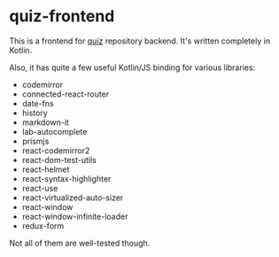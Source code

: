 # quiz-frontend

This is a frontend for [quiz](https://github.com/night-crawler/quiz) repository backend. It's written completely in Kotlin.

Also, it has quite a few useful Kotlin/JS binding for various libraries:
  - codemirror
  - connected-react-router
  - date-fns
  - history
  - markdown-it
  - lab-autocomplete
  - prismjs
  - react-codemirror2
  - react-dom-test-utils
  - react-helmet
  - react-syntax-highlighter
  - react-use
  - react-virtualized-auto-sizer
  - react-window
  - react-window-infinite-loader
  - redux-form
  
Not all of them are well-tested though.
